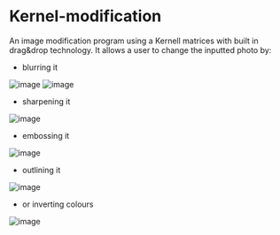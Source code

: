 # Kernel-modification

An image modification program using a Kernell matrices with built in drag&drop technology. It allows a user to change the inputted photo by:
- blurring it
  
![image](https://github.com/0Hubert0/Kernel-modification/assets/95587852/1b1736b7-e598-4857-a295-892f4bddc703)
![image](https://github.com/0Hubert0/Kernel-modification/assets/95587852/88e8b72f-9590-4652-b05c-fbd4839eb403)

- sharpening it

![image](https://github.com/0Hubert0/Kernel-modification/assets/95587852/69b6ba14-b9cf-4b95-a4bc-ef5c387cf4bd)

- embossing it

![image](https://github.com/0Hubert0/Kernel-modification/assets/95587852/460cf9bc-d0bf-4e47-8549-a061cae36ee0)

- outlining it

![image](https://github.com/0Hubert0/Kernel-modification/assets/95587852/de9658f7-2743-4cb1-8919-a035507545f9)

- or inverting colours

![image](https://github.com/0Hubert0/Kernel-modification/assets/95587852/0b4b6628-2597-4fad-87f3-c65f0404b426)

